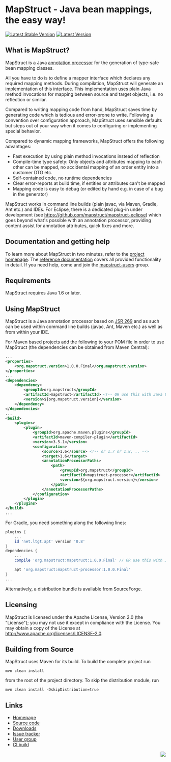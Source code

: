 # MapStruct - Java bean mappings, the easy way!

[![Latest Stable Version](https://img.shields.io/badge/Latest%20Stable%20Version-1.0.0.Final-blue.svg)](http://search.maven.org/#search%7Cga%7C1%7Cg%3Aorg.mapstruct%20AND%20v%3A1.*.Final)
[![Latest Version](https://img.shields.io/maven-central/v/org.mapstruct/mapstruct-processor.svg?maxAge=2592000&label=Latest%20Release)](http://search.maven.org/#search%7Cga%7C1%7Cg%3Aorg.mapstruct)

## What is MapStruct?

MapStruct is a Java [annotation processor](http://docs.oracle.com/javase/6/docs/technotes/guides/apt/index.html) for the generation of type-safe bean mapping classes.

All you have to do is to define a mapper interface which declares any required mapping methods. During compilation, MapStruct will generate an implementation of this interface. This implementation uses plain Java method invocations for mapping between source and target objects, i.e. no reflection or similar.

Compared to writing mapping code from hand, MapStruct saves time by generating code which is tedious and error-prone to write. Following a convention over configuration approach, MapStruct uses sensible defaults but steps out of your way when it comes to configuring or implementing special behavior.

Compared to dynamic mapping frameworks, MapStruct offers the following advantages:

* Fast execution by using plain method invocations instead of reflection
* Compile-time type safety: Only objects and attributes mapping to each other can be mapped, no accidental mapping of an order entity into a customer DTO etc.
* Self-contained code, no runtime dependencies
* Clear error-reports at build time, if entities or attributes can't be mapped
* Mapping code is easy to debug (or edited by hand e.g. in case of a bug in the generator)

MapStruct works in command line builds (plain javac, via Maven, Gradle, Ant etc.) and IDEs. For Eclipse, there is a dedicated plug-in under development (see https://github.com/mapstruct/mapstruct-eclipse) which goes beyond what's possible with an annotation processor, providing content assist for annotation attributes, quick fixes and more.

## Documentation and getting help

To learn more about MapStruct in two minutes, refer to the [project homepage](http://mapstruct.org). The [reference documentation](http://mapstruct.org/documentation) covers all provided functionality in detail. If you need help, come and join the [mapstruct-users](https://groups.google.com/forum/?hl=en#!forum/mapstruct-users) group.

## Requirements

MapStruct requires Java 1.6 or later.

## Using MapStruct

MapStruct is a Java annotation processor based on [JSR 269](https://jcp.org/en/jsr/detail?id=269) and as such can be used within command line builds (javac, Ant, Maven etc.) as well as from within your IDE.

For Maven based projects add the following to your POM file in order to use MapStruct (the dependencies can be obtained from Maven Central):

```xml
...
<properties>
    <org.mapstruct.version>1.0.0.Final</org.mapstruct.version>
</properties>
...
<dependencies>
    <dependency>
        <groupId>org.mapstruct</groupId>
        <artifactId>mapstruct</artifactId> <!-- OR use this with Java 8 and beyond: <artifactId>mapstruct-jdk8</artifactId> -->
        <version>${org.mapstruct.version}</version>
    </dependency>
</dependencies>
...
<build>
    <plugins>
        <plugin>
            <groupId>org.apache.maven.plugins</groupId>
            <artifactId>maven-compiler-plugin</artifactId>
            <version>3.5.1</version>
            <configuration>
                <source>1.6</source> <!-- or 1.7 or 1.8, .. -->
                <target>1.6</target>
                <annotationProcessorPaths>
                    <path>
                        <groupId>org.mapstruct</groupId>
                        <artifactId>mapstruct-processor</artifactId>
                        <version>${org.mapstruct.version}</version>
                    </path>
                </annotationProcessorPaths>
            </configuration>
        </plugin>
    </plugins>
</build>
...
```

For Gradle, you need something along the following lines:

```groovy
plugins {
    ...
    id 'net.ltgt.apt' version '0.8'
}
dependencies {
    ...
    compile 'org.mapstruct:mapstruct:1.0.0.Final' // OR use this with Java 8 and beyond: org.mapstruct:mapstruct-jdk8:...

    apt 'org.mapstruct:mapstruct-processor:1.0.0.Final'
}
...
```

Alternatively, a distribution bundle is available from SourceForge.

## Licensing

MapStruct is licensed under the Apache License, Version 2.0 (the "License"); you may not use it except in compliance with the License. You may obtain a copy of the License at http://www.apache.org/licenses/LICENSE-2.0.

## Building from Source

MapStruct uses Maven for its build. To build the complete project run

    mvn clean install

from the root of the project directory. To skip the distribution module, run 

    mvn clean install -DskipDistribution=true

## Links

* [Homepage](http://mapstruct.org)
* [Source code](https://github.com/mapstruct/mapstruct/)
* [Downloads](https://sourceforge.net/projects/mapstruct/files/)
* [Issue tracker](https://github.com/mapstruct/mapstruct/issues)
* [User group](https://groups.google.com/forum/?hl=en#!forum/mapstruct-users)
* [CI build](https://mapstruct.ci.cloudbees.com/)

<div style="float: right">
    <a href="https://mapstruct.ci.cloudbees.com/"><img src="http://www.cloudbees.com/sites/default/files/Button-Built-on-CB-1.png"/></a>
</div>

